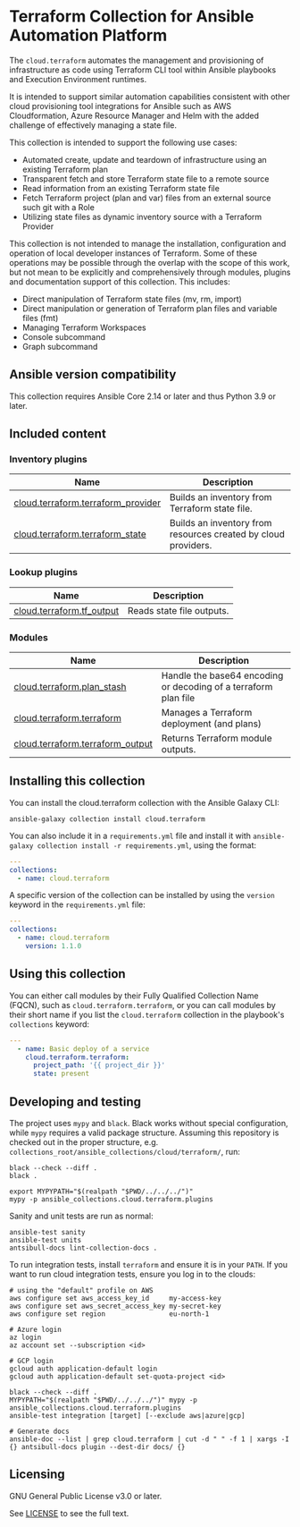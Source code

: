 # Terraform Collection for Ansible Automation Platform

The `cloud.terraform` automates the management and provisioning of infrastructure as code using Terraform CLI tool within Ansible playbooks and Execution Environment runtimes.

It is intended to support similar automation capabilities consistent with other cloud provisioning tool integrations for Ansible such as AWS Cloudformation, Azure Resource Manager and Helm with the added challenge of effectively managing a state file.

This collection is intended to support the following use cases:

* Automated create, update and teardown of infrastructure using an existing Terraform plan
* Transparent fetch and store Terraform state file to a remote source
* Read information from an existing Terraform state file
* Fetch Terraform project (plan and var) files from an external source such git with a Role
* Utilizing state files as dynamic inventory source with a Terraform Provider

This collection is not intended to manage the installation, configuration and operation of local developer instances of Terraform. Some of these operations may be possible through the overlap with the scope of this work, but not mean to be explicitly and comprehensively through modules, plugins and documentation support of this collection. This includes:

* Direct manipulation of Terraform state files (mv, rm, import)
* Direct manipulation or generation of Terraform plan files and variable files (fmt)
* Managing Terraform Workspaces
* Console subcommand
* Graph subcommand

## Ansible version compatibility

This collection requires Ansible Core 2.14 or later and thus Python 3.9 or later.

## Included content
<!--start collection content-->
### Inventory plugins
Name | Description
--- | ---
[cloud.terraform.terraform_provider](https://github.com/ansible-collections/cloud.terraform/blob/stable-3/docs/cloud.terraform.terraform_provider_inventory.rst)|Builds an inventory from Terraform state file.
[cloud.terraform.terraform_state](https://github.com/ansible-collections/cloud.terraform/blob/stable-3/docs/cloud.terraform.terraform_state_inventory.rst)|Builds an inventory from resources created by cloud providers.

### Lookup plugins
Name | Description
--- | ---
[cloud.terraform.tf_output](https://github.com/ansible-collections/cloud.terraform/blob/stable-3/docs/cloud.terraform.tf_output_lookup.rst)|Reads state file outputs.

### Modules
Name | Description
--- | ---
[cloud.terraform.plan_stash](https://github.com/ansible-collections/cloud.terraform/blob/stable-3/docs/cloud.terraform.plan_stash_module.rst)|Handle the base64 encoding or decoding of a terraform plan file
[cloud.terraform.terraform](https://github.com/ansible-collections/cloud.terraform/blob/stable-3/docs/cloud.terraform.terraform_module.rst)|Manages a Terraform deployment (and plans)
[cloud.terraform.terraform_output](https://github.com/ansible-collections/cloud.terraform/blob/stable-3/docs/cloud.terraform.terraform_output_module.rst)|Returns Terraform module outputs.

<!--end collection content-->

## Installing this collection

You can install the cloud.terraform collection with the Ansible Galaxy CLI:

    ansible-galaxy collection install cloud.terraform

You can also include it in a `requirements.yml` file and install it with `ansible-galaxy collection install -r requirements.yml`, using the format:

```yaml
---
collections:
  - name: cloud.terraform
```

A specific version of the collection can be installed by using the `version` keyword in the `requirements.yml` file:

```yaml
---
collections:
  - name: cloud.terraform
    version: 1.1.0
```

## Using this collection

You can either call modules by their Fully Qualified Collection Name (FQCN), such as `cloud.terraform.terraform`, or you can call modules by their short name if you list the `cloud.terraform` collection in the playbook's `collections` keyword:

```yaml
---
  - name: Basic deploy of a service
    cloud.terraform.terraform:
      project_path: '{{ project_dir }}'
      state: present
```

## Developing and testing

The project uses `mypy` and `black`.
Black works without special configuration, while `mypy` requires a valid package structure.
Assuming this repository is checked out in the proper structure,
e.g. `collections_root/ansible_collections/cloud/terraform/`, run:

```shell
black --check --diff .
black .

export MYPYPATH="$(realpath "$PWD/../../../")"
mypy -p ansible_collections.cloud.terraform.plugins
```

Sanity and unit tests are run as normal:

```shell
ansible-test sanity
ansible-test units
antsibull-docs lint-collection-docs .
```

To run integration tests, install `terraform` and ensure it is in your `PATH`.
If you want to run cloud integration tests, ensure you log in to the clouds:

```shell
# using the "default" profile on AWS
aws configure set aws_access_key_id     my-access-key
aws configure set aws_secret_access_key my-secret-key
aws configure set region                eu-north-1

# Azure login
az login
az account set --subscription <id>

# GCP login
gcloud auth application-default login
gcloud auth application-default set-quota-project <id>

black --check --diff .
MYPYPATH="$(realpath "$PWD/../../../")" mypy -p ansible_collections.cloud.terraform.plugins
ansible-test integration [target] [--exclude aws|azure|gcp]

# Generate docs
ansible-doc --list | grep cloud.terraform | cut -d " " -f 1 | xargs -I {} antsibull-docs plugin --dest-dir docs/ {}
```

## Licensing

GNU General Public License v3.0 or later.

See [LICENSE](https://github.com/ansible-collections/cloud.terraform/blob/stable-3/LICENSE) to see the full text.
